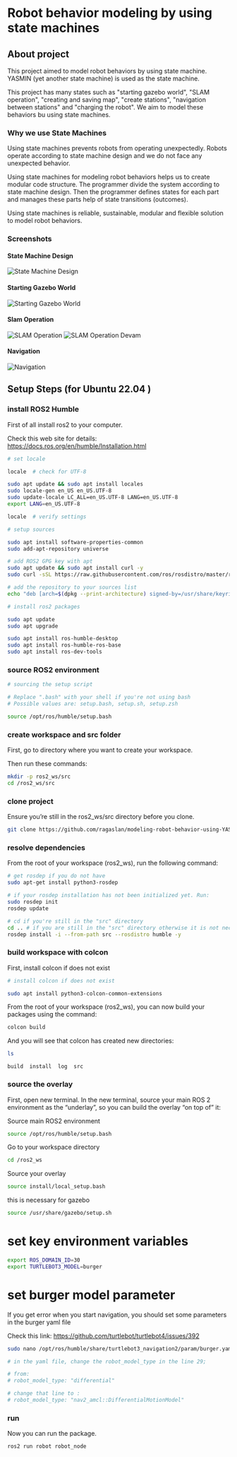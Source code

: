 # Robot behavior modeling by using state machines

## About project

This project aimed to model robot behaviors by using state machine. YASMIN (yet another state machine) is used as the state machine. 

This project has many states such as "starting gazebo world", "SLAM operation", "creating and saving map", "create stations", "navigation between stations" and "charging the robot". We aim to model these behaviors bu using state machines.

### Why we use State Machines

Using state machines prevents robots from operating unexpectedly. Robots operate according to state machine design and we do not face any unexpected behavior.

Using state machines for modeling robot behaviors helps us to create modular code structure. The programmer divide the system according to state machine design. Then the programmer defines states for each part and manages these parts help of state transitions (outcomes).

Using state machines is reliable, sustainable, modular and flexible solution to model robot behaviors.

### Screenshots

#### State Machine Design

![State Machine Design](./screenshots/sm-last-form.jpg?raw=true)

#### Starting Gazebo World
![Starting Gazebo World](./screenshots/gazebo_world_1.png?raw=true)
#### Slam Operation
![SLAM Operation](./screenshots/rviz_mid.png?raw=true)
![SLAM Operation Devam](./screenshots/rviz_last.png?raw=true)
#### Navigation
![Navigation](./screenshots/navigation.png?raw=true)
## Setup Steps (for Ubuntu 22.04 )

### install ROS2 Humble

First of all install ros2 to your computer.

Check this web site for details: https://docs.ros.org/en/humble/Installation.html

```bash
# set locale

locale  # check for UTF-8

sudo apt update && sudo apt install locales
sudo locale-gen en_US en_US.UTF-8
sudo update-locale LC_ALL=en_US.UTF-8 LANG=en_US.UTF-8
export LANG=en_US.UTF-8

locale  # verify settings

```

```bash
# setup sources

sudo apt install software-properties-common
sudo add-apt-repository universe

# add ROS2 GPG key with apt
sudo apt update && sudo apt install curl -y
sudo curl -sSL https://raw.githubusercontent.com/ros/rosdistro/master/ros.key -o /usr/share/keyrings/ros-archive-keyring.gpg

# add the repository to your sources list
echo "deb [arch=$(dpkg --print-architecture) signed-by=/usr/share/keyrings/ros-archive-keyring.gpg] http://packages.ros.org/ros2/ubuntu $(. /etc/os-release && echo $UBUNTU_CODENAME) main" | sudo tee /etc/apt/sources.list.d/ros2.list > /dev/null

```

```bash
# install ros2 packages

sudo apt update
sudo apt upgrade

sudo apt install ros-humble-desktop
sudo apt install ros-humble-ros-base
sudo apt install ros-dev-tools

```

### source ROS2 environment

```bash
# sourcing the setup script

# Replace ".bash" with your shell if you're not using bash
# Possible values are: setup.bash, setup.sh, setup.zsh

source /opt/ros/humble/setup.bash

```


### create workspace and src folder

First, go to directory where you want to create your workspace.

Then run these commands:

```bash
mkdir -p ros2_ws/src
cd /ros2_ws/src
```

### clone project

Ensure you’re still in the ros2_ws/src directory before you clone.

```bash
git clone https://github.com/ragaslan/modeling-robot-behavior-using-YASMIN .
```


### resolve dependencies 
From the root of your workspace (ros2_ws), run the following command:

```bash
# get rosdep if you do not have
sudo apt-get install python3-rosdep 
```

```bash
# if your rosdep installation has not been initialized yet. Run: 
sudo rosdep init
rosdep update
```

```bash
# cd if you're still in the "src" directory
cd .. # if you are still in the "src" directory otherwise it is not necessary
rosdep install -i --from-path src --rosdistro humble -y
```

### build workspace with colcon

First, install colcon if does not exist

```bash
# install colcon if does not exist

sudo apt install python3-colcon-common-extensions

```

From the root of your workspace (ros2_ws), you can now build your packages using the command:

```bash
colcon build
```

And you will see that colcon has created new directories:

```bash
ls
```
```
build  install  log  src
```

### source the overlay

First, open new terminal. In the new terminal, source your main ROS 2 environment as the “underlay”, so you can build the overlay “on top of” it:


Source main ROS2 environment

```bash
source /opt/ros/humble/setup.bash
```

Go to your workspace directory

```bash
cd /ros2_ws
```

Source your overlay

```bash
source install/local_setup.bash
```

this is necessary for gazebo

```bash
source /usr/share/gazebo/setup.sh
```

# set key environment variables

```bash
export ROS_DOMAIN_ID=30
export TURTLEBOT3_MODEL=burger 
```

# set burger model parameter
If you get error when you start navigation, you should set some parameters in the burger yaml file

Check this link: https://github.com/turtlebot/turtlebot4/issues/392

```bash
sudo nano /opt/ros/humble/share/turtlebot3_navigation2/param/burger.yaml

# in the yaml file, change the robot_model_type in the line 29;

# from:
# robot_model_type: "differential"

# change that line to :
# robot_model_type: "nav2_amcl::DifferentialMotionModel"
```


### run
Now you can run the package.

```bash
ros2 run robot robot_node
```